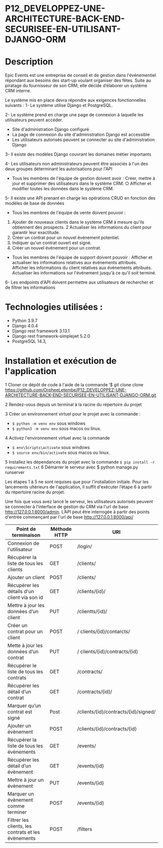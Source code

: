 # P12_DEVELOPPEZ-UNE-ARCHITECTURE-BACK-END-SECURISEE-EN-UTILISANT-DJANGO-ORM

 # Description
  Epic Events est une entreprise de conseil et de gestion dans l'événementiel répondant aux besoins des start-up voulant organiser des fêtes. Suite au piratage du fournisseur de son CRM, elle décide d’élaborer un système CRM interne. 

Le système mis en place devra répondre aux exigences fonctionnelles suivants :
1-	Le système utilise Django et PostgreSQL.

2-	Le système prend en charge une page de connexion à laquelle les utilisateurs peuvent accéder.
-	Site d'administration Django configuré
-	La page de connexion du site d'administration Django est accessible
-	Les utilisateurs autorisés peuvent se connecter au site d'administration Django

3-	Il existe des modèles Django couvrant les domaines métier importants

4-	Les utilisateurs non administrateurs peuvent être associés à l'un des deux groupes déterminant les autorisations pour l'API
-	Tous les membres de l'équipe de gestion doivent avoir : 
Créer, mettre à jour et supprimer des utilisateurs dans le système CRM. ○   Afficher et modifier toutes les données dans le système CRM. 

5-	Il existe une API prenant en charge les opérations CRUD en fonction des modèles de base de données
-	Tous les membres de l'équipe de vente doivent pouvoir : 
   1. Ajouter de nouveaux clients dans le système CRM à mesure qu'ils obtiennent des prospects. 
   2  Actualiser les informations du client pour garantir leur exactitude. 
   3. Créer un contrat pour un nouvel événement potentiel. 
   4. Indiquer qu'un contrat ouvert est signé.  
   5. Créer un nouvel événement pour un contrat. 
 
-	Tous les membres de l'équipe de support doivent pouvoir : 
 Afficher et actualiser les informations relatives aux événements attribués.  
 Afficher les informations du client relatives aux événements attribués. 
 Actualiser les informations sur l'événement jusqu'à ce qu'il soit terminé. 

6-	Les endpoints  d'API doivent permettre aux utilisateurs de rechercher et de filtrer les informations


# Technologies utilisées :
-	Python 3.9.7
-	Django 4.0.4
-	Django rest framework 3.13.1
-	Django rest framework-simplejwt 5.2.0
-	PostgreSQL 14.3,

# Installation et exécution de l'application 

1	Cloner ce dépôt de code à l'aide de la commande ‘$ git clone clone https://github.com/OrpheeLetembe/P12_DEVELOPPEZ-UNE-ARCHITECTURE-BACK-END-SECURISEE-EN-UTILISANT-DJANGO-ORM.git

2	 Rendez-vous depuis un terminal à la racine du répertoire du projet 

3	Créer un environnement virtuel pour le projet avec la commande :

- `$ python -m venv env` sous windows 
- `$ python3 -m venv env` sous macos ou linux.

4	Activez l'environnement virtuel avec la commande

- `$ env\Scripts\activate` sous windows 
- `$ source env/bin/activate` sous macos ou linux.

5	Installez les dépendances du projet avec la commande `$ pip install -r requirements.txt`
6	 Démarrer le serveur avec $ python manage.py runserver

Les étapes 1 à 5 ne sont requises que pour l'installation initiale. Pour les lancements ultérieurs de l'application, il suffit d'exécuter l’étape 6 à partir du répertoire racine du projet.

Une fois que vous avez lancé le serveur, les utilisateurs autorisés peuvent se connecter à l’interface de gestion du CRM via l'url de base http://127.0.0.1:8000/admin.
L’API peut être interrogée à partir des points d'entrée commençant par l'url de base http://127.0.0.1:8000/api/


|Point de terminaison|Méthode HTTP|URI|
|-----------------|------------|--------------|
| Connexion de l'utilisateur	          |  POST  |/login/|
| Récupérer la liste de tous les clients |  GET|/clients/|
| Ajouter un client            |  POST|/clients/|
| Récupérer les détails d'un client via son id |  GET |/clients/{id}/|
| Mettre à jour les données d’un client             |  PUT |/clientts/{id}/|
| Créer un contrat pour un client |  POST|/ clients/{id}/contarcts/|
| Mette à jour les données d’un contrat |  PUT|/ clients/{id}/contracts/{id}|
| Récupérer le liste de tous les contrats|  GET|/contracts/|
| Récupérer les détail d’un contrat|  GET|/contracts/{id}/|
| Marquer qu’un contrat est signé|  Post|/clients/{id}/contracts/{id}/signed/
| Ajouter un évènement|  POST|/clients/{id}/contracts/{id}
| Récupérer la liste de tous les évènements|  GET|/events/
| Récupérer les détail d’un évènement|  GET|/events/{id}
| Mettre à jour un évènement|  PUT|/events/{id}
| Marquer un évènement comme terminer|  POST|/events/{id}
| Filtrer les clients, les contrats et les évènements|  POST|/filters










